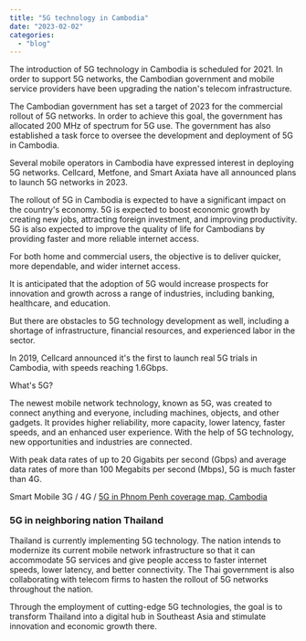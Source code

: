 ```yaml
---
title: "5G technology in Cambodia"
date: "2023-02-02"
categories: 
  - "blog"
---
```


The introduction of 5G technology in Cambodia is scheduled for 2021. In order to support 5G networks, the Cambodian government and mobile service providers have been upgrading the nation's telecom infrastructure.

The Cambodian government has set a target of 2023 for the commercial rollout of 5G networks. In order to achieve this goal, the government has allocated 200 MHz of spectrum for 5G use. The government has also established a task force to oversee the development and deployment of 5G in Cambodia.

Several mobile operators in Cambodia have expressed interest in deploying 5G networks. Cellcard, Metfone, and Smart Axiata have all announced plans to launch 5G networks in 2023.

The rollout of 5G in Cambodia is expected to have a significant impact on the country's economy. 5G is expected to boost economic growth by creating new jobs, attracting foreign investment, and improving productivity. 5G is also expected to improve the quality of life for Cambodians by providing faster and more reliable internet access.

For both home and commercial users, the objective is to deliver quicker, more dependable, and wider internet access.

It is anticipated that the adoption of 5G would increase prospects for innovation and growth across a range of industries, including banking, healthcare, and education.

But there are obstacles to 5G technology development as well, including a shortage of infrastructure, financial resources, and experienced labor in the sector.

In 2019, Cellcard announced it's the first to launch real 5G trials in Cambodia, with speeds reaching 1.6Gbps.

What's 5G?

The newest mobile network technology, known as 5G, was created to connect anything and everyone, including machines, objects, and other gadgets. It provides higher reliability, more capacity, lower latency, faster speeds, and an enhanced user experience. With the help of 5G technology, new opportunities and industries are connected.

With peak data rates of up to 20 Gigabits per second (Gbps) and average data rates of more than 100 Megabits per second (Mbps), 5G is much faster than 4G.

Smart Mobile 3G / 4G / [5G in Phnom Penh coverage map, Cambodia](https://www.nperf.com/en/map/KH/1821306.Phnom-Penh/208642.Smart-Mobile/signal/)

### 5G in neighboring nation Thailand

Thailand is currently implementing 5G technology. The nation intends to modernize its current mobile network infrastructure so that it can accommodate 5G services and give people access to faster internet speeds, lower latency, and better connectivity. The Thai government is also collaborating with telecom firms to hasten the rollout of 5G networks throughout the nation.

Through the employment of cutting-edge 5G technologies, the goal is to transform Thailand into a digital hub in Southeast Asia and stimulate innovation and economic growth there.
